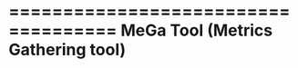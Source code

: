 
====================================
MeGa Tool  (Metrics Gathering tool)
====================================

